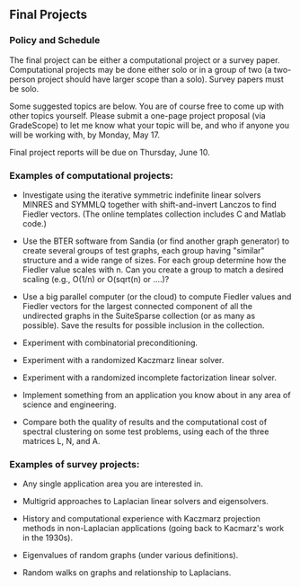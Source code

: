 ## Final Projects

### Policy and Schedule

The final project can be either a computational project or a survey 
paper.  Computational projects may be done either solo or in a group 
of two (a two-person project should have larger scope than a solo).
Survey papers must be solo.

Some suggested topics are below.  You are of course free to come up 
with other topics yourself.  Please submit a one-page project proposal
(via GradeScope) to let me know what your topic will be, and who if 
anyone you will be working with, by Monday, May 17.

Final project reports will be due on Thursday, June 10.  


### Examples of computational projects:

- Investigate using the iterative symmetric indefinite linear
  solvers MINRES and SYMMLQ together with shift-and-invert
  Lanczos to find Fiedler vectors.  (The online templates
  collection includes C and Matlab code.)

- Use the BTER software from Sandia (or find another graph
  generator) to create several groups of test graphs, each
  group having "similar" structure and a wide range of
  sizes.  For each group determine how the Fiedler value
  scales with n.  Can you create a group to match a 
  desired scaling (e.g., O(1/n) or O(sqrt(n) or ....)?

- Use a big parallel computer (or the cloud) to compute
  Fiedler values and Fiedler vectors for the largest
  connected component of all the undirected graphs in
  the SuiteSparse collection (or as many as possible).
  Save the results for possible inclusion in the
  collection.

- Experiment with combinatorial preconditioning.

- Experiment with a randomized Kaczmarz linear solver.

- Experiment with a randomized incomplete factorization linear solver.

- Implement something from an application you know about
  in any area of science and engineering.

- Compare both the quality of results and the computational
  cost of spectral clustering on some test problems, using 
  each of the three matrices L, N, and A.


### Examples of survey projects:

- Any single application area you are interested in.

- Multigrid approaches to Laplacian linear solvers and eigensolvers.

- History and computational experience with Kaczmarz projection
  methods in non-Laplacian applications (going back to Kacmarz's 
  work in the 1930s).

- Eigenvalues of random graphs (under various definitions).

- Random walks on graphs and relationship to Laplacians.
